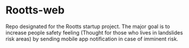 # Rootts-web
Repo designated for the Rootts startup project. The major goal is to increase people safety feeling (Thought for those who lives in landslides risk areas) by sending mobile app notification in case of imminent risk.
